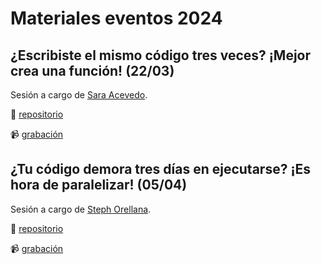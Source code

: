 # Materiales eventos 2024

## ¿Escribiste el mismo código tres veces? ¡Mejor crea una función! (22/03)
Sesión a cargo de [Sara Acevedo](https://saryace.github.io/).

📂 [repositorio](https://github.com/Saryace/taller_funciones_2024)

📹 [grabación](https://www.dropbox.com/scl/fi/jbkb7ob0oamk6a57xqblv/2024_marzo_funciones.mp4?rlkey=4uk7z0717jza6dt5s2xikjt6n&dl=0)

## ¿Tu código demora tres días en ejecutarse? ¡Es hora de paralelizar! (05/04)
Sesión a cargo de [Steph Orellana](https://sporella.xyz/).

📂 [repositorio](https://github.com/sporella/paralelo)

📹 [grabación](https://www.dropbox.com/s/67u6kwpsi91oyky/2024_abril_paralelizar.mp4?dl=0)

